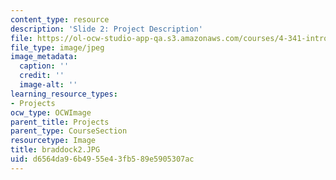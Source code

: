 ```yaml
---
content_type: resource
description: 'Slide 2: Project Description'
file: https://ol-ocw-studio-app-qa.s3.amazonaws.com/courses/4-341-introduction-to-photography-fall-2002/d6564da96b4955e43fb589e5905307ac_braddock2.JPG
file_type: image/jpeg
image_metadata:
  caption: ''
  credit: ''
  image-alt: ''
learning_resource_types:
- Projects
ocw_type: OCWImage
parent_title: Projects
parent_type: CourseSection
resourcetype: Image
title: braddock2.JPG
uid: d6564da9-6b49-55e4-3fb5-89e5905307ac
---
```

